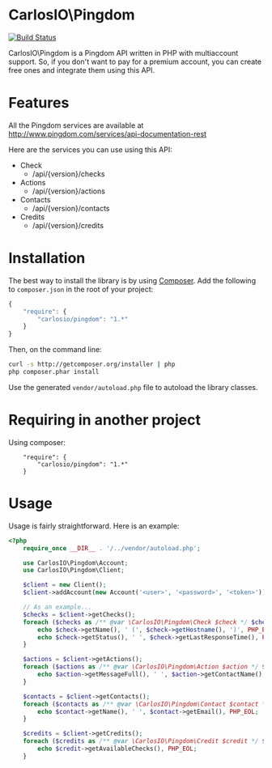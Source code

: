 CarlosIO\Pingdom
================

[![Build Status](https://secure.travis-ci.org/carlosbuenosvinos/php-pingdom-api.png?branch=master)](http://travis-ci.org/carlosbuenosvinos/php-pingdom-api)

CarlosIO\Pingdom is a Pingdom API written in PHP
with multiaccount support. So, if you don't want
to pay for a premium account, you can create free
ones and integrate them using this API.

Features
========
All the Pingdom services are available at http://www.pingdom.com/services/api-documentation-rest

Here are the services you can use using this API:
* Check
  * /api/{version}/checks
* Actions
  * /api/{version}/actions
* Contacts
  * /api/{version}/contacts
* Credits
  * /api/{version}/credits

Installation
============

The best way to install the library is by using [Composer](http://getcomposer.org). Add the following to `composer.json` in the root of your project:

``` javascript
{
    "require": {
        "carlosio/pingdom": "1.*"
    }
}
```

Then, on the command line:

``` bash
curl -s http://getcomposer.org/installer | php
php composer.phar install
```

Use the generated `vendor/autoload.php` file to autoload the library classes.

Requiring in another project
============================
Using composer:

```
    "require": {
        "carlosio/pingdom": "1.*"
    }
```

Usage
=====
Usage is fairly straightforward. Here is an example:

```php
<?php
    require_once __DIR__ . '/../vendor/autoload.php';

    use CarlosIO\Pingdom\Account;
    use CarlosIO\Pingdom\Client;

    $client = new Client();
    $client->addAccount(new Account('<user>', '<password>', '<token>'));

    // As an example...
    $checks = $client->getChecks();
    foreach ($checks as /** @var \CarlosIO\Pingdom\Check $check */ $check) {
        echo $check->getName(), ' (', $check->getHostname(), ')', PHP_EOL
        echo $check->getStatus(), ' ', $check->getLastResponseTime(), PHP_EOL;
    }

    $actions = $client->getActions();
    foreach ($actions as /** @var \CarlosIO\Pingdom\Action $action */ $action) {
        echo $action->getMessageFull(), ' ', $action->getContactName(), ' ', $action->getVia(), PHP_EOL;
    }

    $contacts = $client->getContacts();
    foreach ($contacts as /** @var \CarlosIO\Pingdom\Contact $contact */ $contact) {
        echo $contact->getName(), ' ', $contact->getEmail(), PHP_EOL;
    }

    $credits = $client->getCredits();
    foreach ($credits as /** @var \CarlosIO\Pingdom\Credit $credit */ $credit) {
        echo $credit->getAvailableChecks(), PHP_EOL;
    }
```